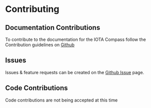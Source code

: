 # Contributing

## Documentation Contributions

To contribute to the documentation for the IOTA Compass follow the Contribution guidelines on [Github](https://github.com/iotaledger/documentation/blob/master/CONTRIBUTING.md)

## Issues

Issues & feature requests can be created on the [Github Issue](https://github.com/iotaledger/compass/issues) page.

## Code Contributions

Code contributions are not being accepted at this time